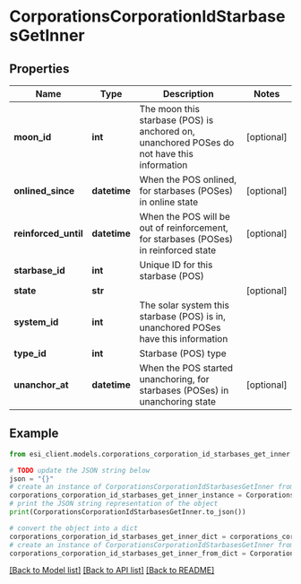 # CorporationsCorporationIdStarbasesGetInner


## Properties

Name | Type | Description | Notes
------------ | ------------- | ------------- | -------------
**moon_id** | **int** | The moon this starbase (POS) is anchored on, unanchored POSes do not have this information | [optional] 
**onlined_since** | **datetime** | When the POS onlined, for starbases (POSes) in online state | [optional] 
**reinforced_until** | **datetime** | When the POS will be out of reinforcement, for starbases (POSes) in reinforced state | [optional] 
**starbase_id** | **int** | Unique ID for this starbase (POS) | 
**state** | **str** |  | [optional] 
**system_id** | **int** | The solar system this starbase (POS) is in, unanchored POSes have this information | 
**type_id** | **int** | Starbase (POS) type | 
**unanchor_at** | **datetime** | When the POS started unanchoring, for starbases (POSes) in unanchoring state | [optional] 

## Example

```python
from esi_client.models.corporations_corporation_id_starbases_get_inner import CorporationsCorporationIdStarbasesGetInner

# TODO update the JSON string below
json = "{}"
# create an instance of CorporationsCorporationIdStarbasesGetInner from a JSON string
corporations_corporation_id_starbases_get_inner_instance = CorporationsCorporationIdStarbasesGetInner.from_json(json)
# print the JSON string representation of the object
print(CorporationsCorporationIdStarbasesGetInner.to_json())

# convert the object into a dict
corporations_corporation_id_starbases_get_inner_dict = corporations_corporation_id_starbases_get_inner_instance.to_dict()
# create an instance of CorporationsCorporationIdStarbasesGetInner from a dict
corporations_corporation_id_starbases_get_inner_from_dict = CorporationsCorporationIdStarbasesGetInner.from_dict(corporations_corporation_id_starbases_get_inner_dict)
```
[[Back to Model list]](../README.md#documentation-for-models) [[Back to API list]](../README.md#documentation-for-api-endpoints) [[Back to README]](../README.md)


